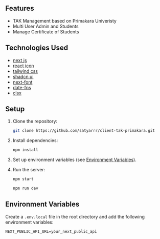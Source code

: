 ## Features
- TAK Management based on Primakara Univeristy
- Multi User Admin and Students
- Manage Certificate of Students

## Technologies Used
- [next js](nextjs.org)
- [react icon](https://www.npmjs.com/package/react-icons)
- [tailwind css](https://tailwindcss.com/)
- [shadcn ui](https://ui.shadcn.com/)
- [next-font](https://www.npmjs.com/package/@next/font)
- [date-fns](https://www.npmjs.com/package/date-fns)
- [clsx](https://www.npmjs.com/package/clsx)

## Setup

1. Clone the repository:
   ```bash
   git clone https://github.com/satyarrr/client-tak-primakara.git
   ```

2. Install dependencies:
   ```bash
   npm install
   ```

3. Set up environment variables (see [Environment Variables](#environment-variables)).

4. Run the server:
   ```bash
   npm start 
   ```
   ```bash
   npm run dev 
   ```

 ## Environment Variables
 Create a `.env.local` file in the root directory and add the following environment variables:
 ```env
NEXT_PUBLIC_API_URL=your_next_public_api
```

